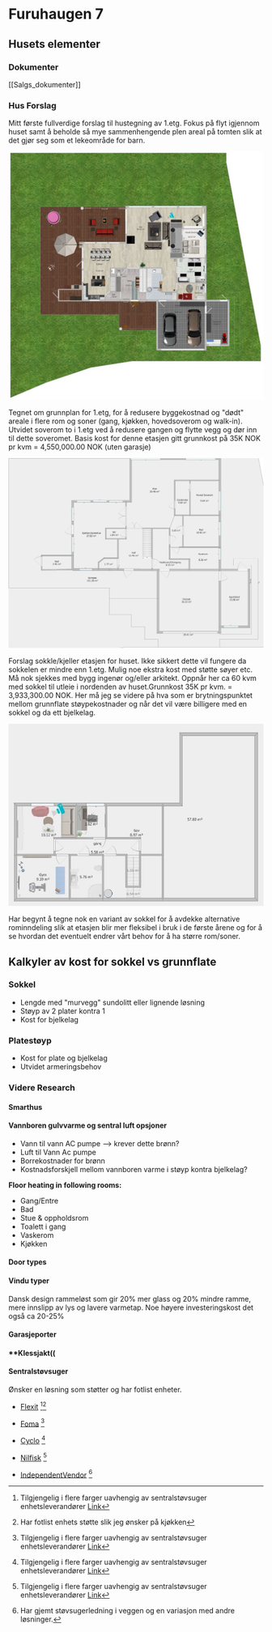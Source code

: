 # Furuhaugen 7

## Husets elementer

### Dokumenter
[[Salgs_dokumenter]] 

### Hus Forslag

Mitt første fullverdige forslag til hustegning av 1.etg. Fokus på flyt igjennom huset samt å beholde så mye sammenhengende plen areal på tomten slik at det gjør seg som et lekeområde for barn.

![Floorplan 1st floor](https://github.com/Killeck/killeck.github.io/blob/main/images/floor1house1.png?raw=true)

Tegnet om grunnplan for 1.etg, for å redusere byggekostnad og "dødt" areale i flere rom og soner (gang, kjøkken, hovedsoverom og walk-in). Utvidet soverom to i 1.etg ved å redusere gangen og flytte vegg og dør inn til dette soveromet. Basis kost for denne etasjen gitt grunnkost på 35K NOK pr kvm = 4,550,000.00  NOK (uten garasje)

![Floorplan 1st floor Draft 2d room rezising](https://github.com/Killeck/killeck.github.io/blob/main/images/floorplan1house2.JPG?raw=true)

Forslag sokkle/kjeller etasjen for huset. Ikke sikkert dette vil fungere da sokkelen er mindre enn 1.etg. Mulig noe ekstra kost med støtte søyer etc. Må nok sjekkes med bygg ingenør og/eller arkitekt. Oppnår her ca 60 kvm med sokkel til utleie i nordenden av huset.Grunnkost 35K pr kvm. = 3,933,300.00 NOK. Her må jeg se videre på hva som er brytningspunktet mellom grunnflate støypekostnader og når det vil være billigere med en sokkel og da ett bjelkelag.

![Draft basement floorplan](https://github.com/Killeck/killeck.github.io/blob/main/images/floorplan0house1.JPG?raw=true)

Har begynt å tegne nok en variant av sokkel for å avdekke alternative rominndeling slik at etasjen blir mer fleksibel i bruk i de første årene og for å se hvordan det eventuelt endrer vårt behov for å ha større rom/soner.

## Kalkyler av kost for sokkel vs grunnflate

### Sokkel
- Lengde med "murvegg" sundolitt eller lignende løsning
- Støyp av 2 plater kontra 1
- Kost for bjelkelag

### Platestøyp
- Kost for plate og bjelkelag
- Utvidet armeringsbehov

### Videre Research

#### **Smarthus**

#### **Vannboren gulvvarme og sentral luft opsjoner**
- Vann til vann AC pumpe --> krever dette brønn?
- Luft til Vann Ac pumpe
- Borrekostnader for brønn
- Kostnadsforskjell mellom vannboren varme i støyp kontra bjelkelag?

**Floor heating in following rooms:**
- Gang/Entre
- Bad
- Stue & oppholdsrom
- Toalett i gang
- Vaskerom
- Kjøkken

#### **Door types**

#### **Vindu typer**
Dansk design rammeløst som gir 20% mer glass og 20% mindre ramme, mere innslipp av lys og lavere varmetap. Noe høyere investeringskost det også ca 20-25%

#### **Garasjeporter**

#### **Klessjakt((

#### **Sentralstøvsuger**
Ønsker en løsning som støtter og har fotlist enheter.

- [Flexit](https://www.flexit.no/produkter/sentralstovsuger/) [^1][^2]
- [Foma](https://foma.no/) [^1]
- [Cyclo](http://www.cyclovac.no/cyclo-vac.html) [^1]
- [Nilfisk](https://www.nilfisk.com/nb-no/) [^1]

- [IndependentVendor](https://www.sentralstovsugersenteret.no/?gclid=CjwKCAjw4c-ZBhAEEiwAZ105RVxODhrpCNr1ZIkDqLT273lzxcDMRUZ_OnSQz8gLRerTPp7yCGWZchoCxpcQAvD_BwE) [^3]


[^1]: Tilgjengelig i flere farger uavhengig av sentralstøvsuger enhetsleverandører [Link](https://sentralstovsugersenteret.no/butikk/produkter/sugekontakter/vacpan-feieluke)
[^2]: Har fotlist enhets støtte slik jeg ønsker på kjøkken
[^3]: Har gjemt støvsugerledning i veggen og en variasjon med andre løsninger.
